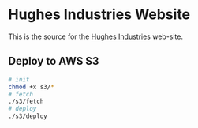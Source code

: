 # Hughes Industries Website

This is the source for the [Hughes Industries](http://hughesindustries.uk/) web-site.

## Deploy to AWS S3

```sh
# init
chmod +x s3/*
# fetch
./s3/fetch
# deploy
./s3/deploy
```
